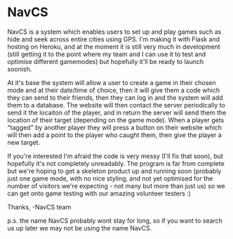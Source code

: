 # NavCS
NavCS is a system which enables users to set up and play games such as hide and seek across entire cities using GPS. I'm making it with Flask and hosting on Heroku, and at the moment it is still very much in development (still getting it to the point where my team and I can use it to test and optimise different gamemodes) but hopefully it'll be ready to launch soonish.

At it's base the system will allow a user to create a game in their chosen mode and at their date/time of choice, then it will give them a code which they can send to their friends, then they can log in and the system will add them to a database. The website will then contact the server periodically to send it the locaiton of the player, and in return the server will send them the location of their target (depending on the game mode). When a player gets "tagged" by another player they will press a button on their website which will then add a point to the player who caught them, then give the player a new target.

If you're interested I'm afraid the code is very messy (I'll fix that soon), but hopefully it's not completely unreadably. The program is far from complete but we're hoping to get a skeleton product up and running soon (probably just one game mode, with no nice styling, and not yet optimised for the number of visitors we're expecting - not many but more than just us) so we can get onto game testing with our amazing volunteer testers :)

Thanks,
-NavCS team

p.s. the name NavCS probably wont stay for long, so if you want to search us up later we may not be using the name NavCS.
